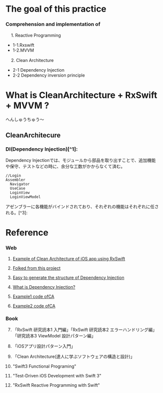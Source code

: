 
#  The goal of this practice
### Comprehension and implementation of

　   1. Reactive Programming
    
 - 1-1.Rxswift
 - 1-2.MVVM
   
　   2. Clean Architecture
    
 - 2-1 Dependency Injection  
 - 2-2 Dependency inversion principle


  
# What is CleanArchitecture + RxSwift + MVVM ?

へんしゅうちゅう〜

## CleanArchitecure

### DI(Dependency Injection)[^1]: 
   Dependency Injectionでは、モジュールから部品を取り出すことで、追加機能や保守、テストなどの時に、余分な工数がかからなくて済む。
```
//Login
Assembler
  Navigator
  UseCase
  LoginView
  LoginViewModel
```
アゼンブラーに各機能がバインドされており、それぞれの機能はそれぞれに任される。[^3]: 


# Reference
### Web
1. [Example of Clean Architecture of iOS app using RxSwift](https://github.com/sergdort/CleanArchitectureRxSwift)

2. [Folked from this project](https://github.com/tuan188/MGCleanArchitecture)

3. [Easy to generate the structure of Dependency Injection](https://github.com/tuan188/MGiGen)

4. [What is Dependency Injection?](https://medium.com/makingtuenti/dependency-injection-in-swift-part-1-236fddad144a)

5. [Example1 code ofCA](https://github.com/peaks-cc/iOS_architecture_samplecode)

6. [Example2 code ofCA](https://github.com/koutalou/iOS-CleanArchitecture)

### Book
7. 「RxSwift 研究読本1 入門編」「RxSwift 研究読本2 エラーハンドリング編」「研究読本3 ViewModel 設計パターン編」　

8. 「iOSアプリ設計パターン入門」

9. 「Clean Architecture(達人に学ぶソフトウェアの構造と設計)」

10. "Swift3 Functional Programing"

11. "Test-Driven iOS Development with Swift 3"

12. "RxSwift Reactive Programming with Swift"

